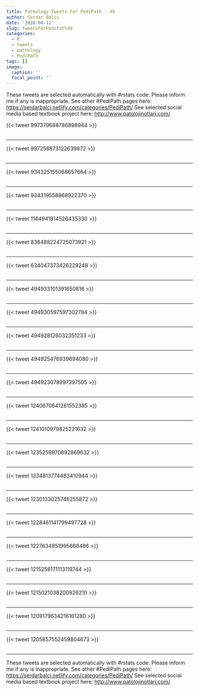 ```yaml
---
title: Pathology Tweets For PediPath - 49
author: Serdar Balci
date: '2020-04-12'
slug: tweetsForPediPath49
categories:
  - R
  - tweets
  - pathology
  - PediPath
tags: []
image:
  caption: ''
  focal_point: ''
---
```



These tweets are selected automatically with #rstats code. Please inform me if any is inappropriate.
See other #PediPath pages here: https://serdarbalci.netlify.com/categories/PediPath/ 
See selected social media based textbook project here: http://www.patolojinotlari.com/

{{< tweet 997379688786898944 >}}
<br>
<br>
<hr>
{{< tweet 997258873122639872 >}}
<br>
<br>
<hr>
{{< tweet 934325155068657664 >}}
<br>
<br>
<hr>
{{< tweet 934319558868922370 >}}
<br>
<br>
<hr>
{{< tweet 1144941814526435330 >}}
<br>
<br>
<hr>
{{< tweet 838488224725073921 >}}
<br>
<br>
<hr>
{{< tweet 634047373426229248 >}}
<br>
<br>
<hr>
{{< tweet 494933101391650816 >}}
<br>
<br>
<hr>
{{< tweet 494930597597302784 >}}
<br>
<br>
<hr>
{{< tweet 494928126032351233 >}}
<br>
<br>
<hr>
{{< tweet 494925476939694080 >}}
<br>
<br>
<hr>
{{< tweet 494923078997397505 >}}
<br>
<br>
<hr>
{{< tweet 1240670641281552385 >}}
<br>
<br>
<hr>
{{< tweet 1241010979825221632 >}}
<br>
<br>
<hr>
{{< tweet 1235259970892869632 >}}
<br>
<br>
<hr>
{{< tweet 1234813774483410944 >}}
<br>
<br>
<hr>
{{< tweet 1230133025746255872 >}}
<br>
<br>
<hr>
{{< tweet 1228461141799497728 >}}
<br>
<br>
<hr>
{{< tweet 1227634851995668486 >}}
<br>
<br>
<hr>
{{< tweet 1215258171113119744 >}}
<br>
<br>
<hr>
{{< tweet 1215021038200926210 >}}
<br>
<br>
<hr>
{{< tweet 1209179634216161280 >}}
<br>
<br>
<hr>
{{< tweet 1205857552459804673 >}}
<br>
<br>
<hr>


These tweets are selected automatically with #rstats code. Please inform me if any is inappropriate.
See other #PediPath pages here: https://serdarbalci.netlify.com/categories/PediPath/ 
See selected social media based textbook project here: http://www.patolojinotlari.com/
